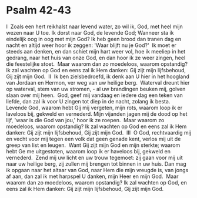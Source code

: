 # Psalm 42-43
I
​
Zoals een hert reikhalst naar levend water,
zo wil ik, God, met heel mijn wezen naar U toe.
Ik dorst naar God, de levende God;
Wanneer sta ik eindelijk oog in oog met mijn God?
Ik heb geen brood dan tranen dag en nacht
en altijd weer hoor ik zeggen: 'Waar blijft nu je God?'
​
Ik moet er steeds aan denken, en dan schiet mijn hart weer vol,
hoe ik meeliep in het gedrang, naar het huis van onze God,
en dan hoor ik ze weer zingen, heel die feestelijke stoet.
​
Maar waarom dan zo moedeloos,
waarom opstandig?
Ik zal wachten op God
en eens zal ik Hem danken:
Gij zijt mijn lijfsbehoud,
Gij zijt mijn God.
​
II
​
Ik ben zielsbedroefd, ik denk aan U
hier in het hoogland van Jordaan en Hermon,
ver weg van uw heilige berg.
​
Waterval dreunt hier op waterval,
stem van uw stromen, -
al uw brandingen beuken mij,
golven slaan over mij heen.
​
God, geef mij vandaag en iedere dag
een teken van liefde, dan zal ik voor U zingen
tot diep in de nacht, zolang ik besta.
​
Levende God, waarom hebt Gij mij vergeten,
mijn rots, waarom loop ik er laveloos bij,
gekweld en vernederd.
Mijn vijanden jagen mij de dood op het lijf,
'waar is die God van jou,' hoor ik ze roepen.
​
Maar waarom zo moedeloos,
waarom opstandig?
Ik zal wachten op God
en eens zal ik Hem danken:
Gij zijt mijn lijfsbehoud,
Gij zijt mijn God.
​
III
​
O God, rechtvaardig mij en vecht voor mij
tegen een volk dat geen genade kent,
verlos mij uit de greep van list en leugen.
​
Want Gij zijt mijn God en mijn sterkte;
waarom hebt Ge me uitgestoten,
waarom loop ik er haveloos bij,
gekweld en vernederd.
​
Zend mij uw licht en uw trouw tegemoet:
zij gaan voor mij uit naar uw heilige berg,
zij zullen mij brengen tot binnen in uw huis.
​
Dan mag ik opgaan naar het altaar van God,
naar Hem die mijn vreugde is, van jongs af aan,
dan zal ik met harpspel U danken,
mijn Heer en mijn God.
​
Maar waarom dan zo moedeloos,
waarom opstandig?
Ik zal wachten op God,
en eens zal ik Hem danken:
Gij zijt mijn lijfsbehoud,
Gij zijt mijn God.